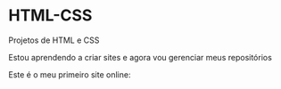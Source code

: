 # HTML-CSS
 Projetos de HTML e CSS

Estou aprendendo a criar sites e agora vou gerenciar meus repositórios

Este é o meu primeiro site online: <a href="https://jeansouza1994.github.io/HTML-CSS/Portf%C3%B3lio01/Home.html">